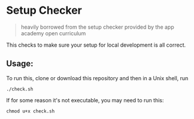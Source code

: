 #  Setup Checker

> heavily borrowed from the setup checker provided by the app academy open curriculum 

This checks to make sure your setup for local development is all correct.

## Usage:

To run this, clone or download this repository and then in a Unix shell, run

```shell
./check.sh
```

If for some reason it's not executable, you may need to run this:

```shell
chmod u+x check.sh
```
